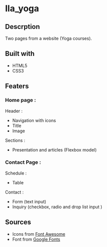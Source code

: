 # Ila_yoga

## Descrption
Two pages from a website (Yoga courses).

## Built with
- HTML5
- CSS3

## Featers 

### Home page :
Header :
- Navigation with icons
- Title 
- Image 

Sections :
- Presentation and articles (Flexbox model)

### Contact Page :
Schedule :
- Table 

Contact :
- Form (text input)
- Inquiry (checkbox, radio and drop list input )

## Sources
- Icons from [Font Awesome ](https://fontawesome.com/icons?d=gallery)
- Font from [Google Fonts ](https://fonts.google.com/)
